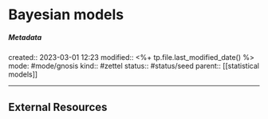 # Bayesian models

##### Metadata
created:: 2023-03-01 12:23
modified:: <%+ tp.file.last_modified_date() %>
mode: #mode/gnosis
kind:: #zettel 
status:: #status/seed
parent:: [[statistical models]]
***






## External Resources